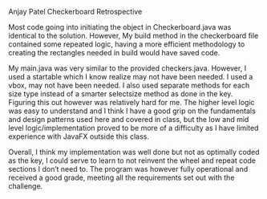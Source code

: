 Anjay Patel
Checkerboard Retrospective

Most code going into initiating the object in Checkerboard.java was identical to the solution. However, My build method in the checkerboard file contained some repeated logic, having a more efficient methodology to creating the rectangles needed in build would have saved code. 

My main.java was very similar to the provided checkers.java. However, I used a startable which I know realize may not have been needed.
I used a vbox, may not have been needed. I also used separate methods for each size type instead of a smarter selectsize method as done in the key. Figuring this out however was relatively hard for me. The higher level logic was easy to understand and I think I have a good grip on the fundamentals and design patterns used here and covered in class, but the low and mid level logic/implementation proved to be more of a difficulty as I have limited experience with JavaFX outside this class.

Overall, I think my implementation was well done but not as optimally coded as the key, I could serve to learn to not reinvent the wheel and repeat code sections I don’t need to. The program was however fully operational and received a good grade, meeting all the requirements set out with the challenge.

